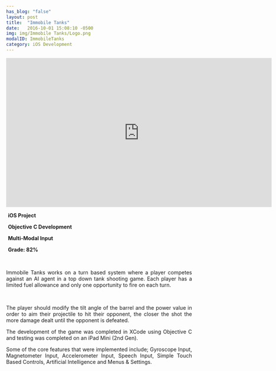 ```yaml
---
has_blog: "false"
layout: post
title:  "Immobile Tanks"
date:   2016-10-01 15:08:10 -0500
img: img/Immobile Tanks/Logo.png
modalID: ImmobileTanks
category: iOS Development
---
```


<iframe width="720" height="405" src="https://www.youtube.com/embed/nePr06oCJ_A?rel=0&amp;showinfo=0" frameborder="0" allowfullscreen></iframe>

<div>
	<p style="margin-left:5px; text-align:Left; font-weight:bold;">iOS Project</p>
	<p style="margin-left:5px; text-align:Left; font-weight:bold;">Objective C Development</p>
	<p style="margin-left:5px; text-align:Left; font-weight:bold;">Multi-Modal Input</p>
	<p style="margin-left:5px; text-align:Left; font-weight:bold;">Grade: 82%</p>
</div>

<br />

<p style="text-align:Justify">Immobile Tanks works on a turn based system where a player competes against an AI agent in a top down tank shooting game. Each player has a limited fuel allowance and only one opportunity to fire on each turn. </p>
<br />
<p style="text-align:Justify">The player should modify the tilt angle of the barrel and the power value in order to aim their projectile to hit their opponent, the closer the shot the more damage dealt until the opponent is defeated.</p>
<p style="text-align:Justify">The development of the game was completed in XCode using Objective C and testing was completed on an iPad Mini (2nd Gen).</p>
<p style="text-align:Justify">Some of the core features that were implemented include; Gyroscope Input, Magnetometer Input, Accelerometer Input, Speech Input, Simple Touch Based Controls, Artificial Intelligence and Menus & Settings.</p>